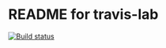# README for travis-lab

[![Build status](https://travis-ci.org/CooperCorona/travis-lab.svg?master)](https://travis-ci.org/CooperCorona)
